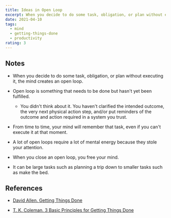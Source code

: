 ```yaml
---
title: Ideas in Open Loop
excerpt: When you decide to do some task, obligation, or plan without executing it, the mind creates an open loop.
date: 2021-04-10
tags:
  - mind
  - getting-things-done
  - productivity
rating: 3
---
```


## Notes

- When you decide to do some task, obligation, or plan without executing it, the mind creates an open loop.

- Open loop is something that needs to be done but hasn't yet been fulfilled.

  - You didn't think about it. You haven't clarified the intended outcome, the very next physical action step, and/or put reminders of the outcome and action required in a system you trust.

- From time to time, your mind will remember that task, even if you can't execute it at that moment.

- A lot of open loops require a lot of mental energy because they stole your attention.

- When you close an open loop, you free your mind.

- It can be large tasks such as planning a trip down to smaller tasks such as make the bed.

## References

- [David Allen. Getting Things Done](/books/getting-things-done)

- [T. K. Coleman. 3 Basic Principles for Getting Things Done](https://fee.org/articles/3-basic-principles-for-getting-things-done/)
